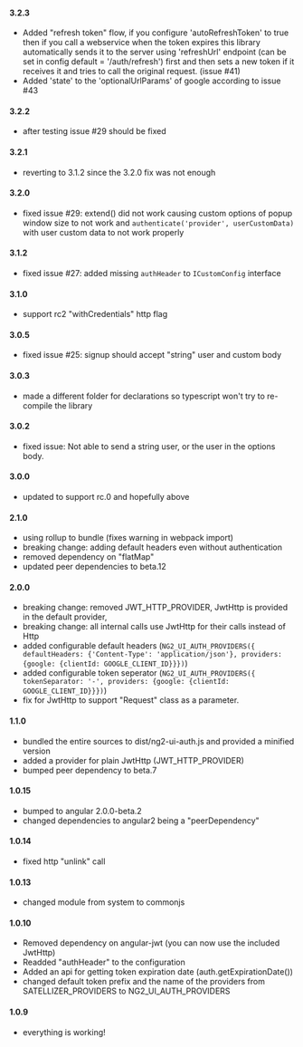 #### 3.2.3
* Added "refresh token" flow, if you configure 'autoRefreshToken' to true then if you call a webservice when the token expires this library automatically sends it to the server using 'refreshUrl' endpoint (can be set in config default = '/auth/refresh') first and then sets a new token if it receives it and tries to call the original request. (issue #41)
* Added 'state' to the 'optionalUrlParams' of google according to issue #43

#### 3.2.2
* after testing issue #29 should be fixed

#### 3.2.1
* reverting to 3.1.2 since the 3.2.0 fix was not enough

#### 3.2.0
* fixed issue #29: extend() did not work causing custom options of popup window size to not work and `authenticate('provider', userCustomData)` with user custom data to not work properly

#### 3.1.2
* fixed issue #27: added missing `authHeader` to `ICustomConfig` interface

#### 3.1.0
* support rc2 "withCredentials" http flag

#### 3.0.5
* fixed issue #25: signup should accept "string" user and custom body

#### 3.0.3
* made a different folder for declarations so typescript won't try to re-compile the library

#### 3.0.2
* fixed issue: Not able to send a string user, or the user in the options body.

#### 3.0.0
* updated to support rc.0 and hopefully above

#### 2.1.0
* using rollup to bundle (fixes warning in webpack import)
* breaking change: adding default headers even without authentication
* removed dependency on "flatMap"
* updated peer dependencies to beta.12

#### 2.0.0
* breaking change: removed JWT_HTTP_PROVIDER, JwtHttp is provided in the default provider,
* breaking change: all internal calls use JwtHttp for their calls instead of Http
* added configurable default headers (`NG2_UI_AUTH_PROVIDERS({ defaultHeaders: {'Content-Type': 'application/json'}, providers: {google: {clientId: GOOGLE_CLIENT_ID}}})`)
* added configurable token seperator (`NG2_UI_AUTH_PROVIDERS({ tokenSeparator: '-', providers: {google: {clientId: GOOGLE_CLIENT_ID}}})`)
* fix for JwtHttp to support "Request" class as a parameter.

#### 1.1.0
* bundled the entire sources to dist/ng2-ui-auth.js and provided a minified version
* added a provider for plain JwtHttp (JWT_HTTP_PROVIDER)
* bumped peer dependency to beta.7

#### 1.0.15
* bumped to angular 2.0.0-beta.2
* changed dependencies to angular2 being a "peerDependency"

#### 1.0.14
* fixed http "unlink" call

#### 1.0.13
* changed module from system to commonjs

#### 1.0.10
* Removed dependency on angular-jwt (you can now use the included JwtHttp)
* Readded "authHeader" to the configuration
* Added an api for getting token expiration date (auth.getExpirationDate())
* changed default token prefix and the name of the providers from SATELLIZER_PROVIDERS to NG2_UI_AUTH_PROVIDERS 

#### 1.0.9
* everything is working!
